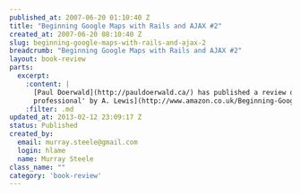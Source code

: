 ```yaml
--- 
published_at: 2007-06-20 01:10:40 Z
title: "Beginning Google Maps with Rails and AJAX #2"
created_at: 2007-06-20 08:10:40 Z
slug: beginning-google-maps-with-rails-and-ajax-2
breadcrumb: "Beginning Google Maps with Rails and AJAX #2"
layout: book-review
parts:
  excerpt:
    :content: |
      [Paul Doerwald](http://pauldoerwald.ca/) has published a review of his copy of ['Beginning Google Maps Applications with Rails and Ajax - from novice to
      professional' by A. Lewis](http://www.amazon.co.uk/Beginning-Google-Maps-Applications-Rails/dp/1590597877/ref=sr_1_2/203-7531475-6650320?ie=UTF8&s=books&qid=1180086616&sr=1-2),  published by [Apress](http://www.apress.com/) on [his blog](http://pauldoerwald.ca/2007/6/19/beginning-google-maps).
    :filter: .md
updated_at: 2013-02-12 23:09:17 Z
status: Published
created_by: 
  email: murray.steele@gmail.com
  login: hlame
  name: Murray Steele
class_name: ""
category: 'book-review'
---
```

